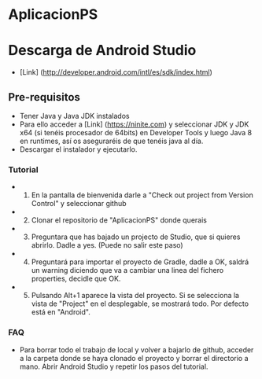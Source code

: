 # AplicacionPS

# Descarga de Android Studio
* [Link] (http://developer.android.com/intl/es/sdk/index.html)

## Pre-requisitos
* Tener Java y Java JDK instalados
* Para ello acceder a [Link] (https://ninite.com) y seleccionar JDK y JDK x64 (si tenéis procesador de 64bits) en Developer Tools y luego Java 8 en runtimes, así os aseguraréis de que tenéis java al día.
* Descargar el instalador y ejecutarlo.

### Tutorial
* 1) En la pantalla de bienvenida darle a "Check out project from Version Control" y seleccionar github
* 2) Clonar el repositorio de "AplicacionPS" donde querais
* 3) Preguntara que has bajado un projecto de Studio, que si quieres abrirlo. Dadle a yes. (Puede no salir este paso)
* 4) Preguntará para importar el proyecto de Gradle, dadle a OK, saldrá un warning diciendo que va a cambiar una linea del fichero properties, decidle que OK.
* 5) Pulsando Alt+1 aparece la vista del proyecto. Si se selecciona la vista de "Project" en el desplegable, se mostrará todo. Por defecto está en "Android".

### FAQ
* Para borrar todo el trabajo de local y volver a bajarlo de github, acceder a la carpeta donde se haya clonado el proyecto y borrar el directorio a mano. Abrir Android Studio y repetir los pasos del tutorial.
